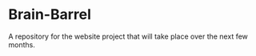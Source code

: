 # Brain-Barrel

A repository for the website project that will take place over the next few months. 
